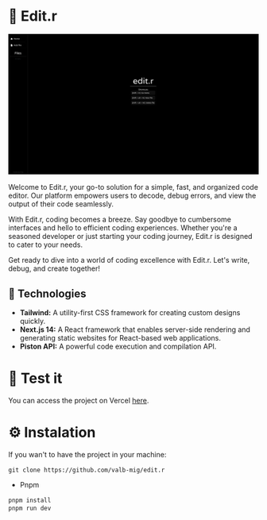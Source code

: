 # 📝 Edit.r

![Project Image](./repo/project.png)

Welcome to Edit.r, your go-to solution for a simple, fast, and organized code editor. Our platform empowers users to decode, debug errors, and view the output of their code seamlessly.

With Edit.r, coding becomes a breeze. Say goodbye to cumbersome interfaces and hello to efficient coding experiences. Whether you're a seasoned developer or just starting your coding journey, Edit.r is designed to cater to your needs.

Get ready to dive into a world of coding excellence with Edit.r. Let's write, debug, and create together!

## 🤖 Technologies

- **Tailwind:** A utility-first CSS framework for creating custom designs quickly.
- **Next.js 14:** A React framework that enables server-side rendering and generating static websites for React-based web applications.
- **Piston API:** A powerful code execution and compilation API.

# 🧪 Test it
You can access the project on Vercel [here](https://edit-r.vercel.app/).

# ⚙️ Instalation
If you wan't to have the project in your machine:

```
git clone https://github.com/valb-mig/edit.r
```

- Pnpm

```
pnpm install
pnpm run dev
```
